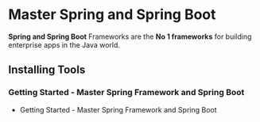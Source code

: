 # Master Spring and Spring Boot

**Spring and Spring Boot** Frameworks are the **No 1 frameworks** for building enterprise apps in the Java world. 


## Installing Tools

### Getting Started - Master Spring Framework and Spring Boot
- Getting Started - Master Spring Framework and Spring Boot
